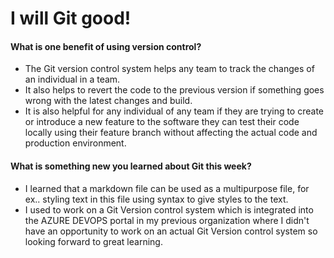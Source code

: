 # I will Git good!

#### What is one benefit of using version control?
* The Git version control system helps any team to track the changes of an individual in a team.
* It also helps to revert the code to the previous version if something goes wrong with the latest changes and build.
* It is also helpful for any individual of any team if they are trying to create or introduce a new feature to the software they can test their code locally using their feature branch without affecting the actual code and production environment.

#### What is something new you learned about Git this week?
* I learned that a markdown file can be used as a multipurpose file, for ex.. styling text in this file using syntax to give styles to the text.
* I used to work on a Git Version control system which is integrated into the AZURE DEVOPS portal in my previous organization where I didn't have an opportunity to work on an actual Git Version control system so looking forward to great learning.
